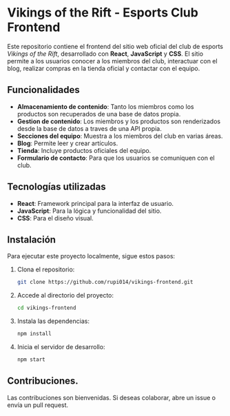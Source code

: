 # Vikings of the Rift - Esports Club Frontend

Este repositorio contiene el frontend del sitio web oficial del club de esports *Vikings of the Rift*, desarrollado con **React**, **JavaScript** y **CSS**. El sitio permite a los usuarios conocer a los miembros del club, interactuar con el blog, realizar compras en la tienda oficial y contactar con el equipo.

## Funcionalidades

- **Almacenamiento de contenido**: Tanto los miembros como los productos son recuperados de una base de datos propia.
- **Gestion de contenido**: Los miembros y los productos son renderizados desde la base de datos a traves de una API propia.
- **Secciones del equipo**: Muestra a los miembros del club en varias áreas.
- **Blog**: Permite leer y crear artículos.
- **Tienda**: Incluye productos oficiales del equipo.
- **Formulario de contacto**: Para que los usuarios se comuniquen con el club.

## Tecnologías utilizadas

- **React**: Framework principal para la interfaz de usuario.
- **JavaScript**: Para la lógica y funcionalidad del sitio.
- **CSS**: Para el diseño visual.

## Instalación

Para ejecutar este proyecto localmente, sigue estos pasos:

1. Clona el repositorio:

   ```bash
   git clone https://github.com/rupi014/vikings-frontend.git

2. Accede al directorio del proyecto:

   ```bash
   cd vikings-frontend

3. Instala las dependencias:

   ```bash
   npm install

4. Inicia el servidor de desarrollo:

   ```bash
   npm start

## Contribuciones.

Las contribuciones son bienvenidas. Si deseas colaborar, abre un issue o envía un pull request.
